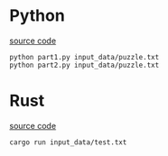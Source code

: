 # Python
[source code](main.py)
```
python part1.py input_data/puzzle.txt
python part2.py input_data/puzzle.txt
```
# Rust
[source code](src/main.rs)
```
cargo run input_data/test.txt
```
